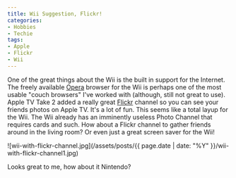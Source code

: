```yaml
---
title: Wii Suggestion, Flickr!
categories:
- Hobbies
- Techie
tags:
- Apple
- Flickr
- Wii
---
```


One of the great things about the Wii is the built in support for the Internet. The freely available [Opera](http://www.opera.com/) browser for the Wii is perhaps one of the most usable "couch browsers" I've worked with (although, still not great to use).
Apple TV Take 2 added a really great [Flickr](http://www.flickr.com/) channel so you can see your friends photos on Apple TV. It's a lot of fun. This seems like a total layup for the Wii. The Wii already has an imminently useless Photo Channel that requires cards and such. How about a Flickr channel to gather friends around in the living room? Or even just a great screen saver for the Wii!

![wii-with-flickr-channel.jpg](/assets/posts/{{ page.date | date: "%Y" }}/wii-with-flickr-channel1.jpg)

Looks great to me, how about it Nintendo?
